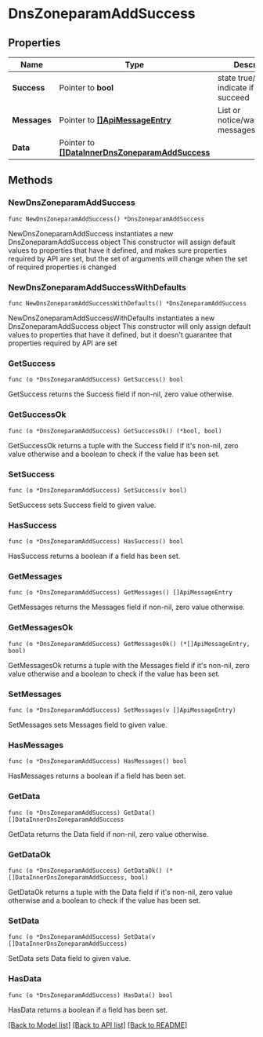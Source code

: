 # DnsZoneparamAddSuccess

## Properties

Name | Type | Description | Notes
------------ | ------------- | ------------- | -------------
**Success** | Pointer to **bool** | state true/false indicate if action succeed | [optional] 
**Messages** | Pointer to [**[]ApiMessageEntry**](ApiMessageEntry.md) | List or notice/warning/error messages | [optional] 
**Data** | Pointer to [**[]DataInnerDnsZoneparamAddSuccess**](DataInnerDnsZoneparamAddSuccess.md) |  | [optional] 

## Methods

### NewDnsZoneparamAddSuccess

`func NewDnsZoneparamAddSuccess() *DnsZoneparamAddSuccess`

NewDnsZoneparamAddSuccess instantiates a new DnsZoneparamAddSuccess object
This constructor will assign default values to properties that have it defined,
and makes sure properties required by API are set, but the set of arguments
will change when the set of required properties is changed

### NewDnsZoneparamAddSuccessWithDefaults

`func NewDnsZoneparamAddSuccessWithDefaults() *DnsZoneparamAddSuccess`

NewDnsZoneparamAddSuccessWithDefaults instantiates a new DnsZoneparamAddSuccess object
This constructor will only assign default values to properties that have it defined,
but it doesn't guarantee that properties required by API are set

### GetSuccess

`func (o *DnsZoneparamAddSuccess) GetSuccess() bool`

GetSuccess returns the Success field if non-nil, zero value otherwise.

### GetSuccessOk

`func (o *DnsZoneparamAddSuccess) GetSuccessOk() (*bool, bool)`

GetSuccessOk returns a tuple with the Success field if it's non-nil, zero value otherwise
and a boolean to check if the value has been set.

### SetSuccess

`func (o *DnsZoneparamAddSuccess) SetSuccess(v bool)`

SetSuccess sets Success field to given value.

### HasSuccess

`func (o *DnsZoneparamAddSuccess) HasSuccess() bool`

HasSuccess returns a boolean if a field has been set.

### GetMessages

`func (o *DnsZoneparamAddSuccess) GetMessages() []ApiMessageEntry`

GetMessages returns the Messages field if non-nil, zero value otherwise.

### GetMessagesOk

`func (o *DnsZoneparamAddSuccess) GetMessagesOk() (*[]ApiMessageEntry, bool)`

GetMessagesOk returns a tuple with the Messages field if it's non-nil, zero value otherwise
and a boolean to check if the value has been set.

### SetMessages

`func (o *DnsZoneparamAddSuccess) SetMessages(v []ApiMessageEntry)`

SetMessages sets Messages field to given value.

### HasMessages

`func (o *DnsZoneparamAddSuccess) HasMessages() bool`

HasMessages returns a boolean if a field has been set.

### GetData

`func (o *DnsZoneparamAddSuccess) GetData() []DataInnerDnsZoneparamAddSuccess`

GetData returns the Data field if non-nil, zero value otherwise.

### GetDataOk

`func (o *DnsZoneparamAddSuccess) GetDataOk() (*[]DataInnerDnsZoneparamAddSuccess, bool)`

GetDataOk returns a tuple with the Data field if it's non-nil, zero value otherwise
and a boolean to check if the value has been set.

### SetData

`func (o *DnsZoneparamAddSuccess) SetData(v []DataInnerDnsZoneparamAddSuccess)`

SetData sets Data field to given value.

### HasData

`func (o *DnsZoneparamAddSuccess) HasData() bool`

HasData returns a boolean if a field has been set.


[[Back to Model list]](../README.md#documentation-for-models) [[Back to API list]](../README.md#documentation-for-api-endpoints) [[Back to README]](../README.md)


